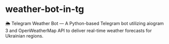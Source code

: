 # weather-bot-in-tg
🌦️ Telegram Weather Bot — A Python-based Telegram bot utilizing aiogram 3 and OpenWeatherMap API to deliver real-time weather forecasts for Ukrainian regions.
